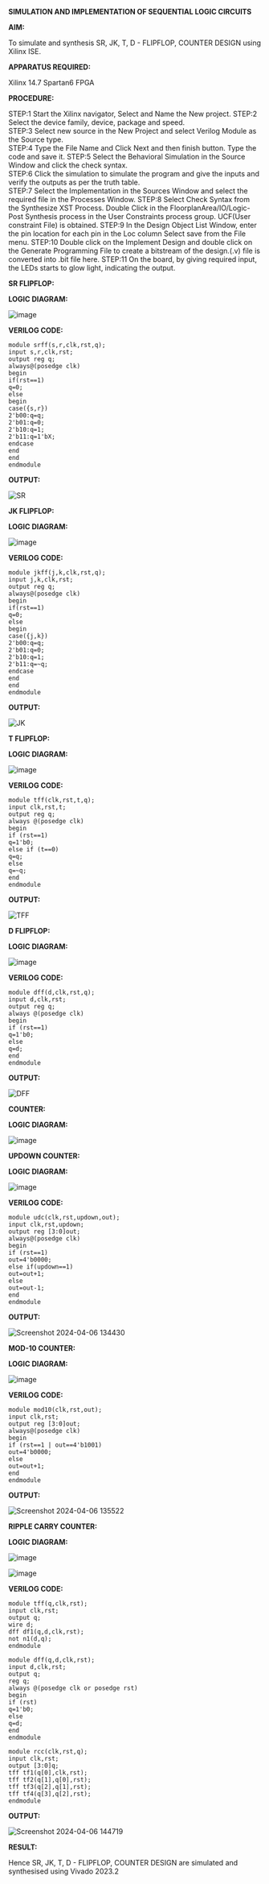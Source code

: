**SIMULATION AND IMPLEMENTATION OF SEQUENTIAL LOGIC CIRCUITS**

**AIM:**

 To simulate and synthesis SR, JK, T, D - FLIPFLOP, COUNTER DESIGN using Xilinx ISE.

**APPARATUS REQUIRED:**

Xilinx 14.7
Spartan6 FPGA
  
**PROCEDURE:**

STEP:1  Start  the Xilinx navigator, Select and Name the New project.
STEP:2  Select the device family, device, package and speed.       
STEP:3  Select new source in the New Project and select Verilog Module as the Source type.                       
STEP:4  Type the File Name and Click Next and then finish button. Type the code and save it.
STEP:5  Select the Behavioral Simulation in the Source Window and click the check syntax.                       
STEP:6  Click the simulation to simulate the program and  give the inputs and verify the outputs as per the truth table.               
STEP:7  Select the Implementation in the Sources Window and select the required file in the Processes Window.
STEP:8  Select Check Syntax from the Synthesize  XST Process. Double Click in the  FloorplanArea/IO/Logic-Post Synthesis process in the User Constraints process group. UCF(User constraint File) is obtained. 
STEP:9  In the Design Object List Window, enter the pin location for each pin in the Loc column Select save from the File menu.
STEP:10 Double click on the Implement Design and double click on the Generate Programming File to create a bitstream of the design.(.v) file is converted into .bit file here.
STEP:11  On the board, by giving required input, the LEDs starts to glow light, indicating the output.


**SR FLIPFLOP:**

**LOGIC DIAGRAM:**


![image](https://github.com/navaneethans/VLSI-LAB-EXP-4/assets/6987778/77fb7f38-5649-4778-a987-8468df9ea3c3)

**VERILOG CODE:**


```
module srff(s,r,clk,rst,q);
input s,r,clk,rst;
output reg q;
always@(posedge clk)
begin
if(rst==1)
q=0;
else
begin
case({s,r})
2'b00:q=q;
2'b01:q=0;
2'b10:q=1;
2'b11:q=1'bX;
endcase
end
end
endmodule
```

**OUTPUT:**


![SR](https://github.com/Dhinesh0024/VLSI-LAB-EXP-4/assets/160568927/0f6d3c8a-68ed-42c1-950f-97b055ceaf98)


**JK FLIPFLOP:**

**LOGIC DIAGRAM:**

![image](https://github.com/navaneethans/VLSI-LAB-EXP-4/assets/6987778/1510e030-4ddc-42b1-88ce-d00f6f0dc7e6)

**VERILOG CODE:**

```
module jkff(j,k,clk,rst,q);
input j,k,clk,rst;
output reg q;
always@(posedge clk)
begin
if(rst==1)
q=0;
else
begin
case({j,k})
2'b00:q=q;
2'b01:q=0;
2'b10:q=1;
2'b11:q=~q;
endcase
end
end
endmodule
```

**OUTPUT:**

![JK](https://github.com/Dhinesh0024/VLSI-LAB-EXP-4/assets/160568927/f10f8a81-e7aa-44f7-a5ee-70f276eeb4ba)

**T FLIPFLOP:**

**LOGIC DIAGRAM:**

![image](https://github.com/navaneethans/VLSI-LAB-EXP-4/assets/6987778/7a020379-efb1-4104-85ee-439d660baa08)

**VERILOG CODE:**

```
module tff(clk,rst,t,q);
input clk,rst,t;
output reg q;
always @(posedge clk)
begin
if (rst==1)
q=1'b0;
else if (t==0)
q=q;
else
q=~q;
end
endmodule
```

**OUTPUT:**

![TFF](https://github.com/Dhinesh0024/VLSI-LAB-EXP-4/assets/160568927/111a7a8f-4e01-4ac4-90c1-4a1a45d13115)


**D FLIPFLOP:**

**LOGIC DIAGRAM:**

![image](https://github.com/navaneethans/VLSI-LAB-EXP-4/assets/6987778/dda843c5-f0a0-4b51-93a2-eaa4b7fa8aa0)

**VERILOG CODE:**

```
module dff(d,clk,rst,q);
input d,clk,rst;
output reg q;
always @(posedge clk)
begin
if (rst==1)
q=1'b0;
else
q=d;
end
endmodule
```

**OUTPUT:**

![DFF](https://github.com/Dhinesh0024/VLSI-LAB-EXP-4/assets/160568927/03c4477f-c15a-4898-9e11-df5f1ff4850a)

**COUNTER:**

**LOGIC DIAGRAM:**

![image](https://github.com/navaneethans/VLSI-LAB-EXP-4/assets/6987778/a1fc5f68-aafb-49a1-93d2-779529f525fa)

**UPDOWN COUNTER:**

**LOGIC DIAGRAM:**

![image](https://github.com/Dhinesh0024/VLSI-LAB-EXP-4/assets/160568927/dd12585a-157f-4b6f-a0c3-b421bb52434c)


**VERILOG CODE:**

```
module udc(clk,rst,updown,out);
input clk,rst,updown;
output reg [3:0]out;
always@(posedge clk)
begin
if (rst==1)
out=4'b0000;
else if(updown==1)
out=out+1;
else
out=out-1;
end
endmodule
```

**OUTPUT:**

![Screenshot 2024-04-06 134430](https://github.com/Dhinesh0024/VLSI-LAB-EXP-4/assets/160568927/c37fe928-351f-4e40-bf5a-49491aab4bfc)

**MOD-10 COUNTER:**

**LOGIC DIAGRAM:**

![image](https://github.com/Dhinesh0024/VLSI-LAB-EXP-4/assets/160568927/3a4a4da2-7488-411d-8ea5-2e57c4fd942f)


**VERILOG CODE:**

```
module mod10(clk,rst,out);
input clk,rst;
output reg [3:0]out;
always@(posedge clk)
begin
if (rst==1 | out==4'b1001)
out=4'b0000;
else
out=out+1;
end
endmodule
```

**OUTPUT:**

![Screenshot 2024-04-06 135522](https://github.com/Dhinesh0024/VLSI-LAB-EXP-4/assets/160568927/c6465024-ee28-4781-ba9a-9bec97dd2c1a)

**RIPPLE CARRY COUNTER:**

**LOGIC DIAGRAM:**

![image](https://github.com/Dhinesh0024/VLSI-LAB-EXP-4/assets/160568927/129b1a22-407f-4f38-adff-b4dbf3595eb7)


![image](https://github.com/Dhinesh0024/VLSI-LAB-EXP-4/assets/160568927/fecad9d3-7f49-4c98-91f4-443803a60e37)



**VERILOG CODE:**

```
module tff(q,clk,rst);
input clk,rst;
output q;
wire d;
dff df1(q,d,clk,rst);
not n1(d,q);
endmodule

module dff(q,d,clk,rst);
input d,clk,rst;
output q;
reg q;
always @(posedge clk or posedge rst)
begin
if (rst)
q=1'b0;
else 
q=d;
end
endmodule

module rcc(clk,rst,q);
input clk,rst;
output [3:0]q;
tff tf1(q[0],clk,rst);
tff tf2(q[1],q[0],rst);
tff tf3(q[2],q[1],rst);
tff tf4(q[3],q[2],rst);
endmodule
```

**OUTPUT:**

![Screenshot 2024-04-06 144719](https://github.com/Dhinesh0024/VLSI-LAB-EXP-4/assets/160568927/4a1a2d79-9e4d-4b0a-bda9-64bb19952f67)


**RESULT:**

 Hence SR, JK, T, D - FLIPFLOP, COUNTER DESIGN are simulated and synthesised using Vivado 2023.2


